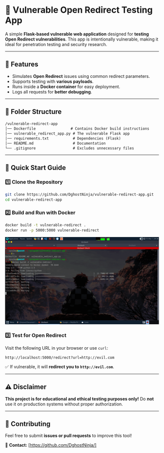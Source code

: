 

# 🚀 Vulnerable Open Redirect Testing App

A simple **Flask-based vulnerable web application** designed for **testing Open Redirect vulnerabilities**. This app is intentionally vulnerable, making it ideal for penetration testing and security research.

---

## 🔹 Features
- Simulates **Open Redirect** issues using common redirect parameters.
- Supports testing with **various payloads**.
- Runs inside a **Docker container** for easy deployment.
- Logs all requests for **better debugging**.

---

## 📂 Folder Structure
```
/vulnerable-redirect-app
│── Dockerfile                # Contains Docker build instructions
│── vulnerable_redirect_app.py # The vulnerable Flask app
│── requirements.txt           # Dependencies (Flask)
│── README.md                  # Documentation
└── .gitignore                 # Excludes unnecessary files
```

---

## 🚀 Quick Start Guide
### 1️⃣ Clone the Repository
```bash
git clone https://github.com/DghostNinja/vulnerable-redirect-app.git
cd vulnerable-redirect-app
```

### 2️⃣ Build and Run with Docker
```bash
docker build -t vulnerable-redirect .
docker run -p 5000:5000 vulnerable-redirect
```
![Demo](screenshots/ezgif.com-crop.gif)

### 3️⃣ Test for Open Redirect
Visit the following URL in your browser or use `curl`:
```
http://localhost:5000/redirect?url=http://evil.com
```
✅ If vulnerable, it will **redirect you to `http://evil.com`**.

---

## ⚠️ Disclaimer
**This project is for educational and ethical testing purposes only!** Do **not** use it on production systems without proper authorization.

---

## 🤝 Contributing
Feel free to submit **issues or pull requests** to improve this tool!

📧 **Contact:** [https://github.com/DghostNinja/]


